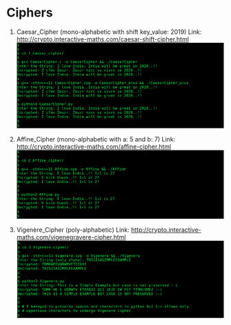 # Ciphers
1. Caesar_Cipher (mono-alphabetic with shift key_value: 2019)
Link: http://crypto.interactive-maths.com/caesar-shift-cipher.html
![](1_Caesar_cipher/Demo.png?raw=True "Demo for Caesar cipher")

2. Affine_Cipher (mono-alphabetic with a: 5 and b: 7)
Link: http://crypto.interactive-maths.com/affine-cipher.html
![](2_Affine_cipher/Demo.png?raw=True "Demo for Affine cipher")

3. Vigenère_Cipher (poly-alphabetic)
Link: http://crypto.interactive-maths.com/vigenegravere-cipher.html
![](3_Vigenere_cipher/Demo.png?raw=True "Demo for Affine cipher")
